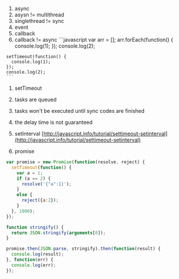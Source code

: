 1. async
  1. asysn != multithread
  2. singlethread != sync
1. event
1. callback
  1. callback != async
    ```javascript
    var arr = [];
    arr.forEach(function() {
      console.log(1);
    });
    console.log(2);
    
    setTimeout(function() {
      console.log(1);
    });
    console.log(2);
    ```
    
1. setTimeout
  1. tasks are queued
  1. tasks won't be executed until sync codes are finished
  1. the delay time is not guaranteed
  1. setInterval [http://javascript.info/tutorial/settimeout-setinterval](http://javascript.info/tutorial/settimeout-setinterval)
  
1. promise
  ```javascript
  var promise = new Promise(function(resolve, reject) {
    setTimeout(function() {
      var a = 1;
      if (a == 2) {
        resolve('{"a":1}');
      }
      else {
        reject({a:2});
      }
    }, 1000);
  });
  
  function stringify() {
    return JSON.stringify(arguments[0]);
  }
  
  promise.then(JSON.parse, stringify).then(function(result) {
    console.log(result);
  }, function(err) {
    console.log(err);
  });
  ```
